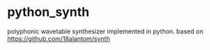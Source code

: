 # python_synth

polyphonic wavetable synthesizer implemented in python. based on https://github.com/18alantom/synth
